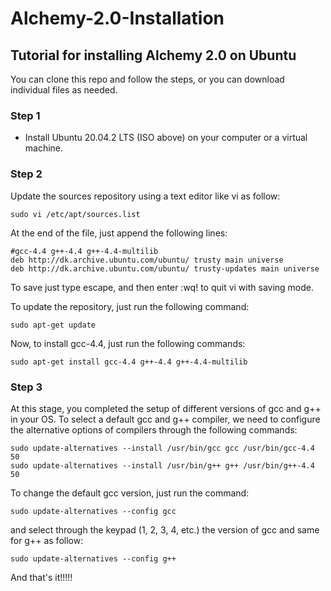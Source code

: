 # Alchemy-2.0-Installation

## Tutorial for installing Alchemy 2.0 on Ubuntu

You can clone this repo and follow the steps, or you can download individual files as needed.

### Step 1
- Install Ubuntu 20.04.2 LTS (ISO above) on your computer or a virtual machine.

### Step 2
Update the sources repository using a text editor like vi as follow:

    sudo vi /etc/apt/sources.list

At the end of the file, just append the following lines:
    
    #gcc-4.4 g++-4.4 g++-4.4-multilib
    deb http://dk.archive.ubuntu.com/ubuntu/ trusty main universe
    deb http://dk.archive.ubuntu.com/ubuntu/ trusty-updates main universe
 
To save just type escape, and then enter :wq! to quit vi with saving mode.

To update the repository, just run the following command:

    sudo apt-get update

Now, to install gcc-4.4, just run the following commands:

    sudo apt-get install gcc-4.4 g++-4.4 g++-4.4-multilib
    
### Step 3

At this stage, you completed the setup of different versions of gcc and g++ in your OS. To select a default gcc and g++ compiler, we need to configure the alternative options of compilers through the following commands:

    sudo update-alternatives --install /usr/bin/gcc gcc /usr/bin/gcc-4.4 50
    sudo update-alternatives --install /usr/bin/g++ g++ /usr/bin/g++-4.4 50
    
To change the default gcc version, just run the command:

    sudo update-alternatives --config gcc

and select through the keypad (1, 2, 3, 4, etc.) the version of gcc and same for g++ as follow:

    sudo update-alternatives --config g++

And that's it!!!!!
